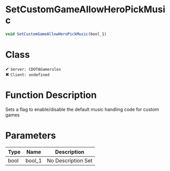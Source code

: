 # SetCustomGameAllowHeroPickMusic
```js	
void SetCustomGameAllowHeroPickMusic(bool_1)
```
# Class
✔ `Server: CDOTAGamerules`  
✖ `Client: undefined`  

# Function Description
Sets a flag to enable/disable the default music handling code for custom games
# Parameters
Type|Name|Description
--|--|--
bool|bool_1|No Description Set
